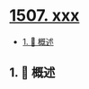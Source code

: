 # [1507. xxx](https://github.com/Tdahuyou/TNotes.leetcode/tree/main/notes/1507.%20xxx)

<!-- region:toc -->

- [1. 📝 概述](#1--概述)

<!-- endregion:toc -->

## 1. 📝 概述
